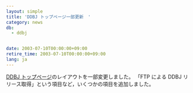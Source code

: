 ```yaml
---
layout: simple
title: 'DDBJ トップページ一部更新　'
category: news
db:
  - ddbj


date: 2003-07-10T00:00:00+09:00
retire_time: 2003-07-10T00:00:00+09:00
lang: ja
---
```


<a href="/">DDBJ トップページ</a>のレイアウトを一部変更しました。 「FTP による DDBJ リリース取得」という項目など，いくつかの項目を追加しました。

